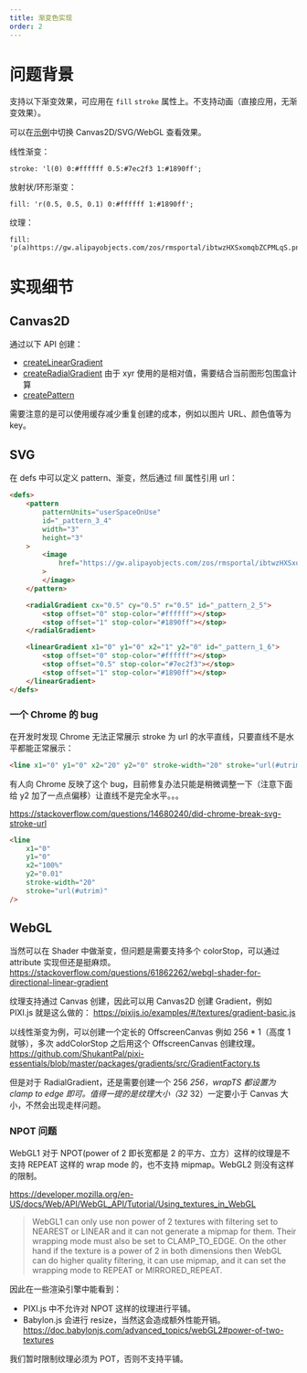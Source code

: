 ```yaml
---
title: 渐变色实现
order: 2
---
```


# 问题背景

支持以下渐变效果，可应用在 `fill` `stroke` 属性上。不支持动画（直接应用，无渐变效果）。

可以在[示例](/examples/shape/circle/#gradient)中切换 Canvas2D/SVG/WebGL 查看效果。

线性渐变：

```
stroke: 'l(0) 0:#ffffff 0.5:#7ec2f3 1:#1890ff';
```

放射状/环形渐变：

```
fill: 'r(0.5, 0.5, 0.1) 0:#ffffff 1:#1890ff';
```

纹理：

```
fill: 'p(a)https://gw.alipayobjects.com/zos/rmsportal/ibtwzHXSxomqbZCPMLqS.png';
```

# 实现细节

## Canvas2D

通过以下 API 创建：

- [createLinearGradient](https://developer.mozilla.org/zh-CN/docs/Web/API/CanvasRenderingContext2D/createLinearGradient)
- [createRadialGradient](https://developer.mozilla.org/zh-CN/docs/Web/API/CanvasRenderingContext2D/createRadialGradient) 由于 xyr 使用的是相对值，需要结合当前图形包围盒计算
- [createPattern](https://developer.mozilla.org/zh-CN/docs/Web/API/CanvasRenderingContext2D/createPattern)

需要注意的是可以使用缓存减少重复创建的成本，例如以图片 URL、颜色值等为 key。

## SVG

在 defs 中可以定义 pattern、渐变，然后通过 fill 属性引用 url：

```html
<defs>
    <pattern
        patternUnits="userSpaceOnUse"
        id="_pattern_3_4"
        width="3"
        height="3"
    >
        <image
            href="https://gw.alipayobjects.com/zos/rmsportal/ibtwzHXSxomqbZCPMLqS.png"
        >
        </image>
    </pattern>

    <radialGradient cx="0.5" cy="0.5" r="0.5" id="_pattern_2_5">
        <stop offset="0" stop-color="#ffffff"></stop>
        <stop offset="1" stop-color="#1890ff"></stop>
    </radialGradient>

    <linearGradient x1="0" y1="0" x2="1" y2="0" id="_pattern_1_6">
        <stop offset="0" stop-color="#ffffff"></stop>
        <stop offset="0.5" stop-color="#7ec2f3"></stop>
        <stop offset="1" stop-color="#1890ff"></stop>
    </linearGradient>
</defs>
```

### 一个 Chrome 的 bug

在开发时发现 Chrome 无法正常展示 stroke 为 url 的水平直线，只要直线不是水平都能正常展示：

```html
<line x1="0" y1="0" x2="20" y2="0" stroke-width="20" stroke="url(#utrim)" />
```

有人向 Chrome 反映了这个 bug，目前修复办法只能是稍微调整一下（注意下面给 y2 加了一点点偏移）让直线不是完全水平。。。

<https://stackoverflow.com/questions/14680240/did-chrome-break-svg-stroke-url>

```html
<line
    x1="0"
    y1="0"
    x2="100%"
    y2="0.01"
    stroke-width="20"
    stroke="url(#utrim)"
/>
```

## WebGL

当然可以在 Shader 中做渐变，但问题是需要支持多个 colorStop，可以通过 attribute 实现但还是挺麻烦。<https://stackoverflow.com/questions/61862262/webgl-shader-for-directional-linear-gradient>

纹理支持通过 Canvas 创建，因此可以用 Canvas2D 创建 Gradient，例如 PIXI.js 就是这么做的： <https://pixijs.io/examples/#/textures/gradient-basic.js>

以线性渐变为例，可以创建一个定长的 OffscreenCanvas 例如 256 \* 1（高度 1 就够），多次 addColorStop 之后用这个 OffscreenCanvas 创建纹理。 <https://github.com/ShukantPal/pixi-essentials/blob/master/packages/gradients/src/GradientFactory.ts>

但是对于 RadialGradient，还是需要创建一个 256 _256，wrapTS 都设置为 clamp to edge 即可。值得一提的是纹理大小（32_ 32）一定要小于 Canvas 大小，不然会出现走样问题。

### NPOT 问题

WebGL1 对于 NPOT(power of 2 即长宽都是 2 的平方、立方）这样的纹理是不支持 REPEAT 这样的 wrap mode 的，也不支持 mipmap。WebGL2 则没有这样的限制。

<https://developer.mozilla.org/en-US/docs/Web/API/WebGL_API/Tutorial/Using_textures_in_WebGL>

> WebGL1 can only use non power of 2 textures with filtering set to NEAREST or LINEAR and it can not generate a mipmap for them. Their wrapping mode must also be set to CLAMP_TO_EDGE. On the other hand if the texture is a power of 2 in both dimensions then WebGL can do higher quality filtering, it can use mipmap, and it can set the wrapping mode to REPEAT or MIRRORED_REPEAT.

因此在一些渲染引擎中能看到：

- PIXI.js 中不允许对 NPOT 这样的纹理进行平铺。
- Babylon.js 会进行 resize，当然这会造成额外性能开销。<https://doc.babylonjs.com/advanced_topics/webGL2#power-of-two-textures>

我们暂时限制纹理必须为 POT，否则不支持平铺。
